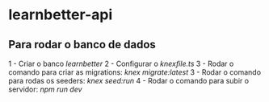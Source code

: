 # learnbetter-api

## Para rodar o banco de dados

1 - Criar o banco _learnbetter_
2 - Configurar o _knexfile.ts_
3 - Rodar o comando para criar as migrations: _knex migrate:latest_
3 - Rodar o comando para rodas os seeders: _knex seed:run_
4 - Rodar o comando para subir o servidor: _npm run dev_
